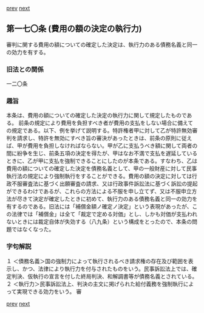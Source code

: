[prev](/specific/markdowns/特許法/235_Mp-Ch_6-At_169.md)
[next](/specific/markdowns/特許法/237_Mp-Ch_7-At_171.md)
## 第一七〇条 (費用の額の決定の執行力)
審判に関する費用の額についての確定した決定は、執行力のある債務名義と同一の効力を有する。

### 旧法との関係
一二〇条

### 趣旨
本条は、費用の額についての確定した決定の執行力に関して規定したものである。
前条の規定により費用を負担すべき者が費用の支払をしない場合に備えての規定である。以下、例を挙げて説明する。特許権者甲に対して乙が特許無効審判を請求し、特許を無効にすべき旨の審決があったときは、前条の原則に従えば、甲が費用を負担しなければならない。甲が乙に支払うべき額に関して両者の間に紛争を生じ、前条五項の決定を得たが、甲はなお不満で支払を遅延しているときに、乙が甲に支払を強制できることにしたのが本条である。すなわち、乙は費用の額についての確定した決定を債務名義として、甲の一般財産に対して民事執行法の規定により強制執行をすることができる。費用の額の決定に対しては行政不服審査法に基づく出願審査の請求、又は行政事件訴訟法に基づく訴訟の提起ができるわけであるが、これらの方法による不服を申し立てず、又は不服申立方法が尽きて決定が確定したときに初めて、執行力のある債務名義と同一の効力を有するのである。旧法には「補償金額ノ確定ノ決定」という表現があったが、この法律では「補償金」は全て「裁定で定める対価」とし、しかも対価が支払われないときには裁定自体が失効する（八九条）という構成をとったので、本条の問題ではなくなった。

### 字句解説
１ ＜債務名義＞国の強制力によって執行されるべき請求権の存在及び範囲を表示し、かつ、法律により執行力を付与されたものをいう。民事訴訟法上では、確定判決、仮執行の宣言を付した終局判決、和解調書等が債務名義とされている。
２ ＜執行力＞民事訴訟法上、判決の主文に掲げられた給付義務を強制執行によって実現できる効力をいう。
審

[prev](/specific/markdowns/特許法/235_Mp-Ch_6-At_169.md)
[next](/specific/markdowns/特許法/237_Mp-Ch_7-At_171.md)